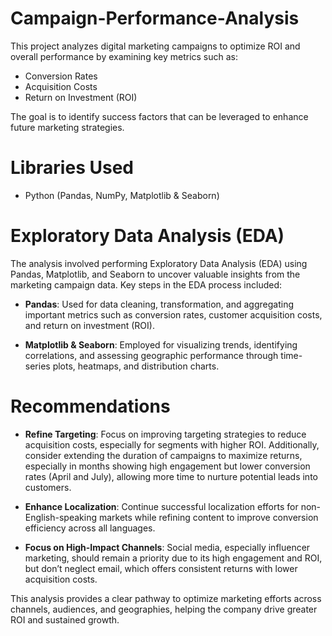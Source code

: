 # Campaign-Performance-Analysis
This project analyzes digital marketing campaigns to optimize ROI and overall performance by examining key metrics such as:

* Conversion Rates
* Acquisition Costs
* Return on Investment (ROI)

The goal is to identify success factors that can be leveraged to enhance future marketing strategies.

# Libraries Used
* Python (Pandas, NumPy, Matplotlib & Seaborn)

# Exploratory Data Analysis (EDA)
The analysis involved performing Exploratory Data Analysis (EDA) using Pandas, Matplotlib, and Seaborn to uncover valuable insights from the marketing campaign data. Key steps in the EDA process included:

* **Pandas**: Used for data cleaning, transformation, and aggregating important metrics such as conversion rates, customer acquisition costs, and return on investment (ROI).

* **Matplotlib & Seaborn**: Employed for visualizing trends, identifying correlations, and assessing geographic performance through time-series plots, heatmaps, and distribution charts.

# Recommendations

* **Refine Targeting**:
Focus on improving targeting strategies to reduce acquisition costs, especially for segments with higher ROI. Additionally, consider extending the duration of campaigns to maximize returns, especially in months showing high engagement but lower conversion rates (April and July), allowing more time to nurture potential leads into customers.

* **Enhance Localization**:
Continue successful localization efforts for non-English-speaking markets while refining content to improve conversion efficiency across all languages.

* **Focus on High-Impact Channels**:
Social media, especially influencer marketing, should remain a priority due to its high engagement and ROI, but don’t neglect email, which offers consistent returns with lower acquisition costs.

This analysis provides a clear pathway to optimize marketing efforts across channels, audiences, and geographies, helping the company drive greater ROI and sustained growth.
